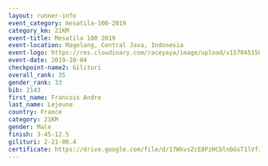 ```yaml
---
layout: runner-info 
event_category: mesatila-100-2019 
category_km: 21KM 
event-title: Mesatila 100 2019 
event-location: Magelang, Central Java, Indonesia 
event-logo: https://res.cloudinary.com/raceyaya/image/upload/v1570451507/logo/mesastila100_jin7bl.jpg 
event-date: 2019-10-04 
checkpoint-name2: Gilituri 
overall_rank: 35
gender_rank: 33
bib: 2143
first_name: Francois Andre
last_name: Lejeune
country: France
category: 21KM
gender: Male
finish: 3-45-12.5
gilituri: 2-21-00.4
certificate: https://drive.google.com/file/d/17WkvsZcE8PzHCblnbGsT1lVfJAtjw4m_/view?usp=sharing
---
```

